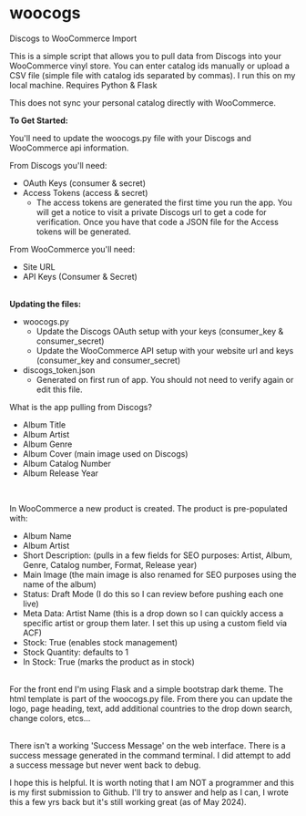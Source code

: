 # woocogs
Discogs to WooCommerce Import

This is a simple script that allows you to pull data from Discogs into your WooCommerce vinyl store. You can enter catalog ids manually or upload a CSV file (simple file with catalog ids separated by commas). I run this on my local machine. Requires Python & Flask

This does not sync your personal catalog directly with WooCommerce.

<strong>To Get Started:</strong>

You'll need to update the woocogs.py file with your Discogs and WooCommerce api information.  

From Discogs you'll need:<br> 
  - OAuth Keys (consumer & secret)
  - Access Tokens (access & secret)
    - The access tokens are generated the first time you run the app.  You will get a notice to visit a private Discogs url to get a code for verification.  Once you have that code a JSON file for the Access tokens will be generated.

From WooCommerce you'll need:<br>
  - Site URL
  - API Keys (Consumer & Secret)
<br><br>

<strong>Updating the files:</strong>
  - woocogs.py<br>
    - Update the Discogs OAuth setup with your keys (consumer_key & consumer_secret)
    - Update the WooCommerce API setup with your website url and keys (consumer_key and consumer_secret)
  - discogs_token.json<br>
    - Generated on first run of app. You should not need to verify again or edit this file.<br>

What is the app pulling from Discogs?<br>
  - Album Title 
  - Album Artist
  - Album Genre
  - Album Cover (main image used on Discogs)
  - Album Catalog Number
  - Album Release Year
<br>

In WooCommerce a new product is created. The product is pre-populated with:<br>
  - Album Name 
  - Album Artist
  - Short Description: (pulls in a few fields for SEO purposes: Artist, Album, Genre, Catalog number, Format, Release year)
  - Main Image (the main image is also renamed for SEO purposes using the name of the album)
  - Status: Draft Mode (I do this so I can review before pushing each one live)
  - Meta Data: Artist Name (this is a drop down so I can quickly access a specific artist or group them later. I set this up using a custom field via ACF)
  - Stock: True (enables stock management)
  - Stock Quantity: defaults to 1
  - In Stock: True (marks the product as in stock)<br><br>

For the front end I'm using Flask and a simple bootstrap dark theme. The html template is part of the woocogs.py file. From there you can update the logo, page heading, text, add additional countries to the drop down search, change colors, etcs...<br><br>

There isn't a working 'Success Message' on the web interface. There is a success message generated in the command terminal. I did attempt to add a success message but never went back to debug.

I hope this is helpful. It is worth noting that I am NOT a programmer and this is my first submission to Github. I'll try to answer and help as I can, I wrote this a few yrs back but it's still working great (as of May 2024).


  
